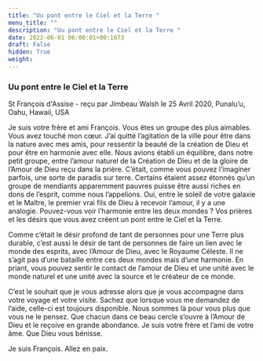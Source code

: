 ```yaml
---
title: "Uu pont entre le Ciel et la Terre "
menu_title: ""
description: "Uu pont entre le Ciel et la Terre "
date: 2022-06-01 06:00:01+00:1073
draft: False
hidden: True
weight:
---
```

### Uu pont entre le Ciel et la Terre 

St François d'Assise - reçu par Jimbeau Walsh le 25 Avril 2020, Punalu’u, Oahu, Hawaii, USA

Je suis votre frère et ami François. Vous êtes un groupe des plus aimables. Vous avez touché mon cœur. J’ai quitté l’agitation de la ville pour être dans la nature avec mes amis, pour ressentir la beauté de la création de Dieu et pour être en harmonie avec elle. Nous avions établi un équilibre, dans notre petit groupe, entre l’amour naturel de la Création de Dieu et de la gloire de l’Amour de Dieu reçu dans la prière. C’était, comme vous pouvez l’imaginer parfois, une sorte de paradis sur terre. Certains étaient assez étonnés qu’un groupe de mendiants apparemment pauvres puisse être aussi riches en dons de l’esprit, comme nous l’appelions. Oui, entre le soleil de votre galaxie et le Maître, le premier vrai fils de Dieu à recevoir l’amour, il y a une analogie. Pouvez-vous voir l’harmonie entre les deux mondes ? Vos prières et les désirs que vous avez créent un pont entre le Ciel et la Terre.

Comme c’était le désir profond de tant de personnes pour une Terre plus durable, c’est aussi le désir de tant de personnes de faire un lien avec le monde des esprits, avec l’Amour de Dieu, avec le Royaume Céleste. Il ne s’agit pas d’une bataille entre ces deux mondes mais d’une harmonie. En priant, vous pouvez sentir le contact de l’amour de Dieu et une unité avec le monde naturel et une unité avec la source et le créateur de ce monde.

C’est le souhait que je vous adresse alors que je vous accompagne dans votre voyage et votre visite. Sachez que lorsque vous me demandez de l’aide, celle-ci est toujours disponible. Nous sommes là pour vous plus que vous ne le pensez. Que chacun dans ce beau cercle s’ouvre à l’Amour de Dieu et le reçoive en grande abondance. Je suis votre frère et l’ami de votre âme. Que Dieu vous bénisse.

Je suis François. Allez en paix.



